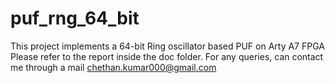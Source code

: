 # puf_rng_64_bit
 This project implements a 64-bit Ring oscillator based PUF on Arty A7 FPGA
Please refer to the report inside the doc folder. For any queries, can contact me through a mail chethan.kumar000@gmail.com

